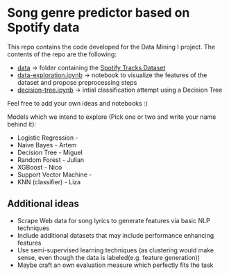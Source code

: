 # Song genre predictor based on Spotify data

This repo contains the code developed for the Data Mining I project. The contents of the repo are the following:
* [data](data/) &rarr; folder containing the [Spotify Tracks Dataset](https://www.kaggle.com/datasets/maharshipandya/-spotify-tracks-dataset)
* [data-exploration.ipynb](data-exploration.ipynb) &rarr;  notebook to visualize the features of the dataset and propose preprocessing steps
* [decision-tree.ipynb](decision-tree.ipynb) &rarr; intial classification attempt using a Decision Tree

Feel free to add your own ideas and notebooks :) 

Models which we intend to explore (Pick one or two and write your name behind it): 
- Logistic Regression -
- Naive Bayes - Artem
- Decision Tree - Miguel
- Random Forest - Julian
- XGBoost - Nico
- Support Vector Machine - 
- KNN (classifier) - Liza

## Additional ideas 
- Scrape Web data for song lyrics to generate features via basic NLP techniques
- Include additional datasets that may include performance enhancing features
- Use semi-supervised learning techniques (as clustering would make sense, even though the data is labeled(e.g. feature generation))
- Maybe craft an own evaluation measure which perfectly fits the task
